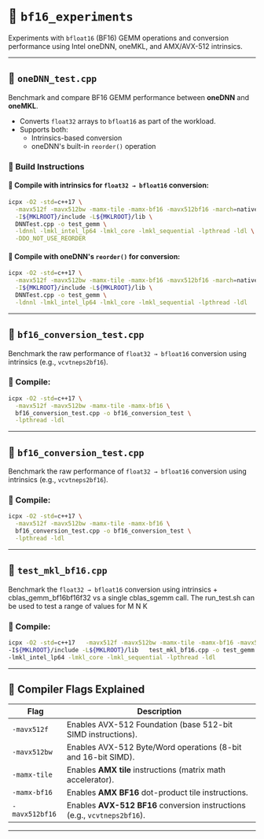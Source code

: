# 🧪 `bf16_experiments`

Experiments with `bfloat16` (BF16) GEMM operations and conversion performance using Intel oneDNN, oneMKL, and AMX/AVX-512 intrinsics.

---

## 📄 `oneDNN_test.cpp`

Benchmark and compare BF16 GEMM performance between **oneDNN** and **oneMKL**.

- Converts `float32` arrays to `bfloat16` as part of the workload.
- Supports both:
  - Intrinsics-based conversion
  - oneDNN's built-in `reorder()` operation

### 🔧 Build Instructions

#### 🔹 Compile with intrinsics for `float32 → bfloat16` conversion:

```bash
icpx -O2 -std=c++17 \
  -mavx512f -mavx512bw -mamx-tile -mamx-bf16 -mavx512bf16 -march=native \
  -I${MKLROOT}/include -L${MKLROOT}/lib \
  DNNTest.cpp -o test_gemm \
  -ldnnl -lmkl_intel_lp64 -lmkl_core -lmkl_sequential -lpthread -ldl \
  -DDO_NOT_USE_REORDER
```

#### 🔹 Compile with oneDNN's `reorder()` for conversion:

```bash
icpx -O2 -std=c++17 \
  -mavx512f -mavx512bw -mamx-tile -mamx-bf16 -mavx512bf16 -march=native \
  -I${MKLROOT}/include -L${MKLROOT}/lib \
  DNNTest.cpp -o test_gemm \
  -ldnnl -lmkl_intel_lp64 -lmkl_core -lmkl_sequential -lpthread -ldl
```

---

## 📄 `bf16_conversion_test.cpp`

Benchmark the raw performance of `float32 → bfloat16` conversion using intrinsics (e.g., `vcvtneps2bf16`).

### 🔧 Compile:

```bash
icpx -O2 -std=c++17 \
  -mavx512f -mavx512bw -mamx-tile -mamx-bf16 \
  bf16_conversion_test.cpp -o bf16_conversion_test \
  -lpthread -ldl
```

---

## 📄 `bf16_conversion_test.cpp`

Benchmark the raw performance of `float32 → bfloat16` conversion using intrinsics (e.g., `vcvtneps2bf16`).

### 🔧 Compile:

```bash
icpx -O2 -std=c++17 \
  -mavx512f -mavx512bw -mamx-tile -mamx-bf16 \
  bf16_conversion_test.cpp -o bf16_conversion_test \
  -lpthread -ldl
```

---
## 📄 `test_mkl_bf16.cpp`

Benchmark the `float32 → bfloat16` conversion using intrinsics + cblas_gemm_bf16bf16f32 vs a single cblas_sgemm call.
The run_test.sh can be used to test a range of values for M N K

### 🔧 Compile:

```bash
icpx -O2 -std=c++17   -mavx512f -mavx512bw -mamx-tile -mamx-bf16 -mavx512bf16 -march=native \
-I${MKLROOT}/include -L${MKLROOT}/lib   test_mkl_bf16.cpp -o test_gemm   \
-lmkl_intel_lp64 -lmkl_core -lmkl_sequential -lpthread -ldl
```
---


## 🚩 Compiler Flags Explained

| Flag              | Description |
|-------------------|-------------|
| `-mavx512f`       | Enables AVX-512 Foundation (base 512-bit SIMD instructions). |
| `-mavx512bw`      | Enables AVX-512 Byte/Word operations (8-bit and 16-bit SIMD). |
| `-mamx-tile`      | Enables **AMX tile** instructions (matrix math accelerator). |
| `-mamx-bf16`      | Enables **AMX BF16** dot-product tile instructions. |
| `-mavx512bf16`    | Enables **AVX-512 BF16** conversion instructions (e.g., `vcvtneps2bf16`). |

---




